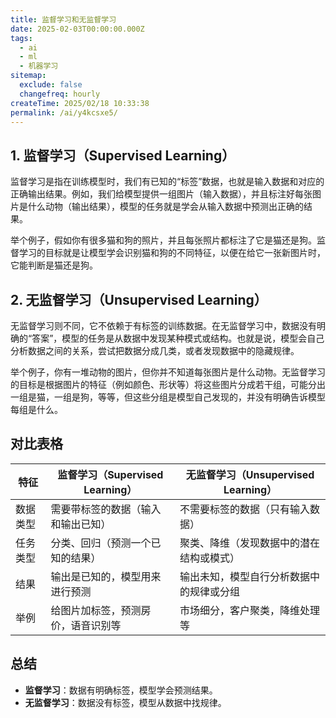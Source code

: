```yaml
---
title: 监督学习和无监督学习
date: 2025-02-03T00:00:00.000Z
tags:
  - ai
  - ml
  - 机器学习
sitemap:
  exclude: false
  changefreq: hourly
createTime: 2025/02/18 10:33:38
permalink: /ai/y4kcsxe5/
---
```



## 1. 监督学习（Supervised Learning）
监督学习是指在训练模型时，我们有已知的“标签”数据，也就是输入数据和对应的正确输出结果。例如，我们给模型提供一组图片（输入数据），并且标注好每张图片是什么动物（输出结果），模型的任务就是学会从输入数据中预测出正确的结果。

举个例子，假如你有很多猫和狗的照片，并且每张照片都标注了它是猫还是狗。监督学习的目标就是让模型学会识别猫和狗的不同特征，以便在给它一张新图片时，它能判断是猫还是狗。

## 2. 无监督学习（Unsupervised Learning）
无监督学习则不同，它不依赖于有标签的训练数据。在无监督学习中，数据没有明确的“答案”，模型的任务是从数据中发现某种模式或结构。也就是说，模型会自己分析数据之间的关系，尝试把数据分成几类，或者发现数据中的隐藏规律。

举个例子，你有一堆动物的图片，但你并不知道每张图片是什么动物。无监督学习的目标是根据图片的特征（例如颜色、形状等）将这些图片分成若干组，可能分出一组是猫，一组是狗，等等，但这些分组是模型自己发现的，并没有明确告诉模型每组是什么。

## 对比表格

| 特征          | 监督学习（Supervised Learning）                 | 无监督学习（Unsupervised Learning）         |
|---------------|------------------------------------------------|--------------------------------------------|
| 数据类型      | 需要带标签的数据（输入和输出已知）           | 不需要标签的数据（只有输入数据）          |
| 任务类型      | 分类、回归（预测一个已知的结果）             | 聚类、降维（发现数据中的潜在结构或模式）  |
| 结果          | 输出是已知的，模型用来进行预测                | 输出未知，模型自行分析数据中的规律或分组 |
| 举例          | 给图片加标签，预测房价，语音识别等            | 市场细分，客户聚类，降维处理等             |

## 总结
- **监督学习**：数据有明确标签，模型学会预测结果。
- **无监督学习**：数据没有标签，模型从数据中找规律。
